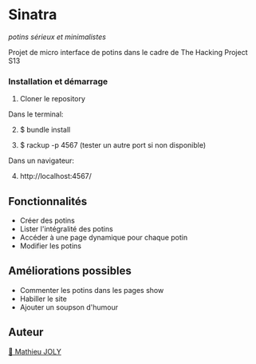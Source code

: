 # Sinatra
_potins sérieux et minimalistes_

Projet de micro interface de potins dans le cadre de The Hacking Project S13


### Installation et démarrage

1) Cloner le repository

Dans le terminal:

2) $ bundle install

3) $ rackup -p 4567 (tester un autre port si non disponible)

Dans un navigateur:

4) http://localhost:4567/

## Fonctionnalités

- Créer des potins
- Lister l'intégralité des potins
- Accéder à une page dynamique pour chaque potin
- Modifier les potins

## Améliorations possibles

- Commenter les potins dans les pages show
- Habiller le site
- Ajouter un soupson d'humour

## Auteur

[:seedling: Mathieu JOLY](https://github.com/mathieu-superpose)
